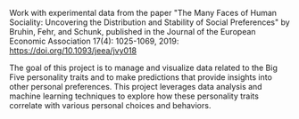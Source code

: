Work with experimental data from the paper "The Many Faces of Human Sociality: Uncovering the Distribution and Stability of Social Preferences" by Bruhin, Fehr, and Schunk, published in the Journal of the European Economic Association 17(4): 1025-1069, 2019: https://doi.org/10.1093/jeea/jvy018

The goal of this project is to manage and visualize data related to the Big Five personality traits and to make predictions that provide insights into other personal preferences. This project leverages data analysis and machine learning techniques to explore how these personality traits correlate with various personal choices and behaviors.
